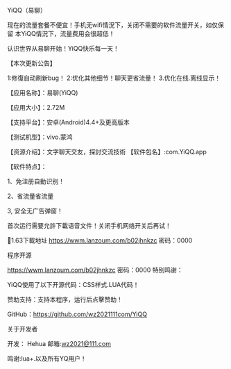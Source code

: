 YiQQ（易聊）

现在的流量套餐不便宜！手机无wifi情況下，关闭不需要的软件流量开关，如仅保留 本YiQQ情況下，流量费用会很超低！

认识世界从易聊开始！YiQQ快乐每一天！


【本次更新公告】

1:修復自动刷新bug！ 2:优化其他细节！聊天更省流量！ 3.优化在线.离线显示！


【应用名称】：易聊(YiQQ)

【应用大小】：2.72M

【支持平台】：安卓(Android)4.4+及更高版本

【测试机型】：vivo.蒙鸿

【资源介绍】：文字聊天交友，探討交流技術
【软件包名】:com.YiQQ.app


【软件特点】：

1、免注册自動识别！

2、省流量省流量

3, 安全无广告弹窗！

首次运行需要允許下載语音文件！关闭手机网络开关后再试！

🌹1.63下載地址 https://wwm.lanzoum.com/b02jhnkzc 密码：0000

程序开源

https://wwm.lanzoum.com/b02jhnkzc 密码：0000
特别鸣谢：

YiQQ使用了以下开源代码：CSS样式.LUA代码！

赞助支持：支持本程序，运行后点擊赞助！

GitHub：https://github.com/wz2021111com/YiQQ

关于开发者

开发： Hehua
邮箱:wz2021@111.com

鸣谢:lua+.以及所有YQ用户！
